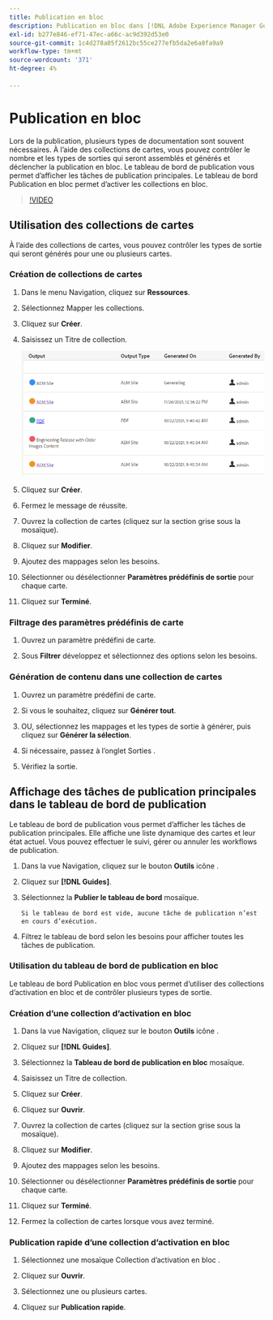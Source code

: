 ```yaml
---
title: Publication en bloc
description: Publication en bloc dans [!DNL Adobe Experience Manager Guides]
exl-id: b277e846-ef71-47ec-a66c-ac9d392d53e0
source-git-commit: 1c4d278a05f2612bc55ce277efb5da2e6a0fa9a9
workflow-type: tm+mt
source-wordcount: '371'
ht-degree: 4%

---
```


# Publication en bloc

Lors de la publication, plusieurs types de documentation sont souvent nécessaires. À l’aide des collections de cartes, vous pouvez contrôler le nombre et les types de sorties qui seront assemblés et générés et déclencher la publication en bloc. Le tableau de bord de publication vous permet d’afficher les tâches de publication principales. Le tableau de bord Publication en bloc permet d’activer les collections en bloc.

>[!VIDEO](https://video.tv.adobe.com/v/338985?quality=12&learn=on)

## Utilisation des collections de cartes

À l’aide des collections de cartes, vous pouvez contrôler les types de sortie qui seront générés pour une ou plusieurs cartes.

### Création de collections de cartes

1. Dans le menu Navigation, cliquez sur **Ressources**.

2. Sélectionnez Mapper les collections.

3. Cliquez sur **Créer**.

4. Saisissez un Titre de collection.

   ![Mappage-Collection](images/map-collection.png)

5. Cliquez sur **Créer**.
6. Fermez le message de réussite.

7. Ouvrez la collection de cartes (cliquez sur la section grise sous la mosaïque).

8. Cliquez sur **Modifier**.

9. Ajoutez des mappages selon les besoins.

10. Sélectionner ou désélectionner **Paramètres prédéfinis de sortie** pour chaque carte.

11. Cliquez sur **Terminé**.

### Filtrage des paramètres prédéfinis de carte

1. Ouvrez un paramètre prédéfini de carte.

2. Sous **Filtrer** développez et sélectionnez des options selon les besoins.

### Génération de contenu dans une collection de cartes

1. Ouvrez un paramètre prédéfini de carte.

2. Si vous le souhaitez, cliquez sur **Générer tout**.

3. OU, sélectionnez les mappages et les types de sortie à générer, puis cliquez sur **Générer la sélection**.

4. Si nécessaire, passez à l’onglet Sorties .

5. Vérifiez la sortie.

## Affichage des tâches de publication principales dans le tableau de bord de publication

Le tableau de bord de publication vous permet d’afficher les tâches de publication principales. Elle affiche une liste dynamique des cartes et leur état actuel. Vous pouvez effectuer le suivi, gérer ou annuler les workflows de publication.

1. Dans la vue Navigation, cliquez sur le bouton **Outils** icône .

2. Cliquez sur **[!DNL Guides]**.

3. Sélectionnez la **Publier le tableau de bord** mosaïque.

       Si le tableau de bord est vide, aucune tâche de publication n’est en cours d’exécution.
       
   
4. Filtrez le tableau de bord selon les besoins pour afficher toutes les tâches de publication.

### Utilisation du tableau de bord de publication en bloc

Le tableau de bord Publication en bloc vous permet d’utiliser des collections d’activation en bloc et de contrôler plusieurs types de sortie.

### Création d’une collection d’activation en bloc

1. Dans la vue Navigation, cliquez sur le bouton **Outils** icône .

2. Cliquez sur **[!DNL Guides]**.

3. Sélectionnez la **Tableau de bord de publication en bloc** mosaïque.

4. Saisissez un Titre de collection.

5. Cliquez sur **Créer**.

6. Cliquez sur **Ouvrir**.

7. Ouvrez la collection de cartes (cliquez sur la section grise sous la mosaïque).

8. Cliquez sur **Modifier**.

9. Ajoutez des mappages selon les besoins.

10. Sélectionner ou désélectionner **Paramètres prédéfinis de sortie** pour chaque carte.

11. Cliquez sur **Terminé**.

12. Fermez la collection de cartes lorsque vous avez terminé.

### Publication rapide d’une collection d’activation en bloc

1. Sélectionnez une mosaïque Collection d’activation en bloc .

2. Cliquez sur **Ouvrir**.

3. Sélectionnez une ou plusieurs cartes.

4. Cliquez sur **Publication rapide**.
